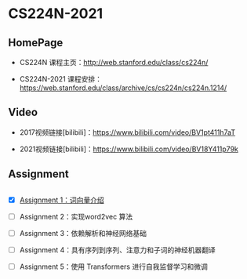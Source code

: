 # CS224N-2021

## HomePage

- CS224N 课程主页：http://web.stanford.edu/class/cs224n/

- CS224N-2021 课程安排：https://web.stanford.edu/class/archive/cs/cs224n/cs224n.1214/

## Video

- 2017视频链接[bilibili]：https://www.bilibili.com/video/BV1pt411h7aT

- 2021视频链接[bilibili]：https://www.bilibili.com/video/BV18Y411p79k

## Assignment 

## 

- [x] [Assignment 1：词向量介绍](https://github.com/huang-jingwei/CS224N-2021/tree/main/Assignment%201)
- [ ] Assignment 2：实现word2vec 算法
- [ ] Assignment 3：依赖解析和神经网络基础
- [ ] Assignment 4：具有序列到序列、注意力和子词的神经机器翻译
- [ ] Assignment 5：使用 Transformers 进行自我监督学习和微调


